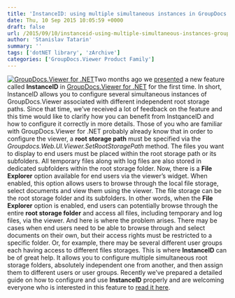 ```yaml
---
title: 'InstanceID: using multiple simultaneous instances in GroupDocs.Viewer for .NET'
date: Thu, 10 Sep 2015 10:05:59 +0000
draft: false
url: /2015/09/10/instanceid-using-multiple-simultaneous-instances-groupdocs-viewer-net/
author: 'Stanislav Tatarin'
summary: ''
tags: ['dotNET library', 'zArchive']
categories: ['GroupDocs.Viewer Product Family']
---
```


[![GroupDocs.Viewer for .NET](https://blog.groupdocs.com/wp-content/uploads/sites/4/2014/04/GD_VWR_NETIcon_114.png)](http://groupdocs.com/dot-net/document-viewer-library)Two months ago we [presented](https://blog.groupdocs.com/groupdocs-viewer-for-net-caching-pdf-copies-of-original-documents-and-using-multiple-root-storage-paths) a new feature called **InstanceID** in [GroupDocs.Viewer for .NET](http://groupdocs.com/dot-net/document-viewer-library) for the first time. In short, InstanceID allows you to configure several simultaneous instances of GroupDocs.Viewer associated with different independent root storage paths. Since that time, we’ve received a lot of feedback on the feature and this time would like to clarify how you can benefit from InstqanceID and how to configure it correctly in more details. Those of you who are familiar with GroupDocs.Viewer for .NET probably already know that in order to configure the viewer, a **root storage path** must be specified via the _Groupdocs.Web.UI.Viewer.SetRootStoragePath_ method. The files you want to display to end users must be placed within the root storage path or its subfolders. All temporary files along with log files are also stored in dedicated subfolders within the root storage folder. Now, there is a **File Explorer** option available for end users via the viewer’s widget. When enabled, this option allows users to browse through the local file storage, select documents and view them using the viewer. The file storage can be the root storage folder and its subfolders. In other words, when the **File Explorer** option is enabled, end users can potentially browse through the entire **root storage folder** and access all files, including temporary and log files, via the viewer. And here is where the problem arises. There may be cases when end users need to be able to browse through and select documents on their own, but their access rights must be restricted to a specific folder. Or, for example, there may be several different user groups each having access to different files storages. This is where **InstanceID** can be of great help. It allows you to configure multiple simultaneous root storage folders, absolutely independent one from another, and then assign them to different users or user groups. Recently we’ve prepared a detailed guide on how to configure and use **InstanceID** properly and are welcoming everyone who is interested in this feature to [read it here](https://docs.groupdocs.com/viewer/net).





